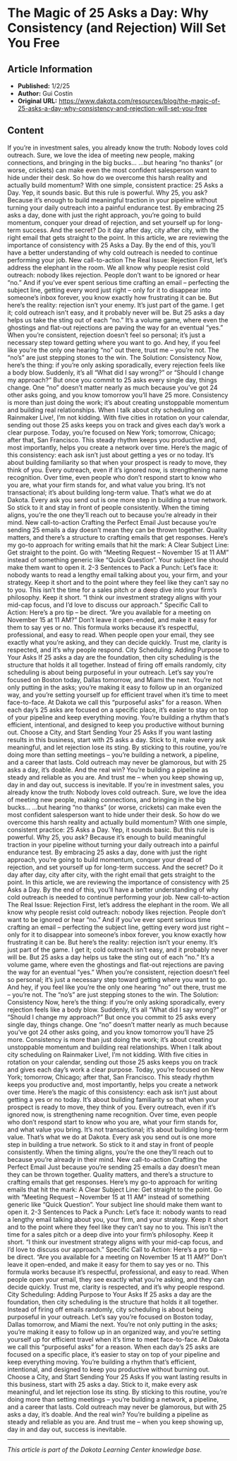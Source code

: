 # The Magic of 25 Asks a Day: Why Consistency (and Rejection) Will Set You Free

## Article Information
- **Published:** 1/2/25
- **Author:** Gui Costin
- **Original URL:** https://www.dakota.com/resources/blog/the-magic-of-25-asks-a-day-why-consistency-and-rejection-will-set-you-free

## Content

If you’re in investment sales, you already know the truth: Nobody loves cold outreach. Sure, we love the idea of meeting new people, making connections, and bringing in the big bucks… …but hearing “no thanks” (or worse, crickets) can make even the most confident salesperson want to hide under their desk. So how do we overcome this harsh reality and actually build momentum? With one simple, consistent practice: 25 Asks a Day. Yep, it sounds basic. But this rule is powerful. Why 25, you ask? Because it’s enough to build meaningful traction in your pipeline without turning your daily outreach into a painful endurance test. By embracing 25 asks a day, done with just the right approach, you’re going to build momentum, conquer your dread of rejection, and set yourself up for long-term success. And the secret? Do it day after day, city after city, with the right email that gets straight to the point. In this article, we are reviewing the importance of consistency with 25 Asks a Day. By the end of this, you’ll have a better understanding of why cold outreach is needed to continue performing your job. New call-to-action The Real Issue: Rejection First, let’s address the elephant in the room. We all know why people resist cold outreach: nobody likes rejection. People don’t want to be ignored or hear “no.” And if you’ve ever spent serious time crafting an email – perfecting the subject line, getting every word just right – only for it to disappear into someone’s inbox forever, you know exactly how frustrating it can be. But here’s the reality: rejection isn’t your enemy. It’s just part of the game. I get it; cold outreach isn’t easy, and it probably never will be. But 25 asks a day helps us take the sting out of each “no.” It’s a volume game, where even the ghostings and flat-out rejections are paving the way for an eventual “yes.” When you’re consistent, rejection doesn’t feel so personal; it’s just a necessary step toward getting where you want to go. And hey, if you feel like you’re the only one hearing “no” out there, trust me – you’re not. The “no’s” are just stepping stones to the win. The Solution: Consistency Now, here’s the thing: if you’re only asking sporadically, every rejection feels like a body blow. Suddenly, it’s all “What did I say wrong?” or “Should I change my approach?” But once you commit to 25 asks every single day, things change. One “no” doesn’t matter nearly as much because you’ve got 24 other asks going, and you know tomorrow you’ll have 25 more. Consistency is more than just doing the work; it’s about creating unstoppable momentum and building real relationships. When I talk about city scheduling on Rainmaker Live!, I’m not kidding. With five cities in rotation on your calendar, sending out those 25 asks keeps you on track and gives each day’s work a clear purpose. Today, you’re focused on New York; tomorrow, Chicago; after that, San Francisco. This steady rhythm keeps you productive and, most importantly, helps you create a network over time. Here’s the magic of this consistency: each ask isn’t just about getting a yes or no today. It’s about building familiarity so that when your prospect is ready to move, they think of you. Every outreach, even if it’s ignored now, is strengthening name recognition. Over time, even people who don’t respond start to know who you are, what your firm stands for, and what value you bring. It’s not transactional; it’s about building long-term value. That’s what we do at Dakota. Every ask you send out is one more step in building a true network. So stick to it and stay in front of people consistently. When the timing aligns, you’re the one they’ll reach out to because you’re already in their mind. New call-to-action Crafting the Perfect Email Just because you’re sending 25 emails a day doesn’t mean they can be thrown together. Quality matters, and there’s a structure to crafting emails that get responses. Here’s my go-to approach for writing emails that hit the mark: A Clear Subject Line: Get straight to the point. Go with “Meeting Request – November 15 at 11 AM” instead of something generic like “Quick Question”. Your subject line should make them want to open it. 2-3 Sentences to Pack a Punch: Let’s face it: nobody wants to read a lengthy email talking about you, your firm, and your strategy. Keep it short and to the point where they feel like they can’t say no to you. This isn’t the time for a sales pitch or a deep dive into your firm’s philosophy. Keep it short. “I think our investment strategy aligns with your mid-cap focus, and I’d love to discuss our approach.” Specific Call to Action: Here’s a pro tip – be direct. “Are you available for a meeting on November 15 at 11 AM?” Don’t leave it open-ended, and make it easy for them to say yes or no. This formula works because it’s respectful, professional, and easy to read. When people open your email, they see exactly what you’re asking, and they can decide quickly. Trust me, clarity is respected, and it’s why people respond. City Scheduling: Adding Purpose to Your Asks If 25 asks a day are the foundation, then city scheduling is the structure that holds it all together. Instead of firing off emails randomly, city scheduling is about being purposeful in your outreach. Let’s say you’re focused on Boston today, Dallas tomorrow, and Miami the next. You’re not only putting in the asks; you’re making it easy to follow up in an organized way, and you’re setting yourself up for efficient travel when it’s time to meet face-to-face. At Dakota we call this “purposeful asks” for a reason. When each day’s 25 asks are focused on a specific place, it’s easier to stay on top of your pipeline and keep everything moving. You’re building a rhythm that’s efficient, intentional, and designed to keep you productive without burning out. Choose a City, and Start Sending Your 25 Asks If you want lasting results in this business, start with 25 asks a day. Stick to it, make every ask meaningful, and let rejection lose its sting. By sticking to this routine, you’re doing more than setting meetings – you’re building a network, a pipeline, and a career that lasts. Cold outreach may never be glamorous, but with 25 asks a day, it’s doable. And the real win? You’re building a pipeline as steady and reliable as you are. And trust me – when you keep showing up, day in and day out, success is inevitable. If you’re in investment sales, you already know the truth: Nobody loves cold outreach. Sure, we love the idea of meeting new people, making connections, and bringing in the big bucks… …but hearing “no thanks” (or worse, crickets) can make even the most confident salesperson want to hide under their desk. So how do we overcome this harsh reality and actually build momentum? With one simple, consistent practice: 25 Asks a Day. Yep, it sounds basic. But this rule is powerful. Why 25, you ask? Because it’s enough to build meaningful traction in your pipeline without turning your daily outreach into a painful endurance test. By embracing 25 asks a day, done with just the right approach, you’re going to build momentum, conquer your dread of rejection, and set yourself up for long-term success. And the secret? Do it day after day, city after city, with the right email that gets straight to the point. In this article, we are reviewing the importance of consistency with 25 Asks a Day. By the end of this, you’ll have a better understanding of why cold outreach is needed to continue performing your job. New call-to-action The Real Issue: Rejection First, let’s address the elephant in the room. We all know why people resist cold outreach: nobody likes rejection. People don’t want to be ignored or hear “no.” And if you’ve ever spent serious time crafting an email – perfecting the subject line, getting every word just right – only for it to disappear into someone’s inbox forever, you know exactly how frustrating it can be. But here’s the reality: rejection isn’t your enemy. It’s just part of the game. I get it; cold outreach isn’t easy, and it probably never will be. But 25 asks a day helps us take the sting out of each “no.” It’s a volume game, where even the ghostings and flat-out rejections are paving the way for an eventual “yes.” When you’re consistent, rejection doesn’t feel so personal; it’s just a necessary step toward getting where you want to go. And hey, if you feel like you’re the only one hearing “no” out there, trust me – you’re not. The “no’s” are just stepping stones to the win. The Solution: Consistency Now, here’s the thing: if you’re only asking sporadically, every rejection feels like a body blow. Suddenly, it’s all “What did I say wrong?” or “Should I change my approach?” But once you commit to 25 asks every single day, things change. One “no” doesn’t matter nearly as much because you’ve got 24 other asks going, and you know tomorrow you’ll have 25 more. Consistency is more than just doing the work; it’s about creating unstoppable momentum and building real relationships. When I talk about city scheduling on Rainmaker Live!, I’m not kidding. With five cities in rotation on your calendar, sending out those 25 asks keeps you on track and gives each day’s work a clear purpose. Today, you’re focused on New York; tomorrow, Chicago; after that, San Francisco. This steady rhythm keeps you productive and, most importantly, helps you create a network over time. Here’s the magic of this consistency: each ask isn’t just about getting a yes or no today. It’s about building familiarity so that when your prospect is ready to move, they think of you. Every outreach, even if it’s ignored now, is strengthening name recognition. Over time, even people who don’t respond start to know who you are, what your firm stands for, and what value you bring. It’s not transactional; it’s about building long-term value. That’s what we do at Dakota. Every ask you send out is one more step in building a true network. So stick to it and stay in front of people consistently. When the timing aligns, you’re the one they’ll reach out to because you’re already in their mind. New call-to-action Crafting the Perfect Email Just because you’re sending 25 emails a day doesn’t mean they can be thrown together. Quality matters, and there’s a structure to crafting emails that get responses. Here’s my go-to approach for writing emails that hit the mark: A Clear Subject Line: Get straight to the point. Go with “Meeting Request – November 15 at 11 AM” instead of something generic like “Quick Question”. Your subject line should make them want to open it. 2-3 Sentences to Pack a Punch: Let’s face it: nobody wants to read a lengthy email talking about you, your firm, and your strategy. Keep it short and to the point where they feel like they can’t say no to you. This isn’t the time for a sales pitch or a deep dive into your firm’s philosophy. Keep it short. “I think our investment strategy aligns with your mid-cap focus, and I’d love to discuss our approach.” Specific Call to Action: Here’s a pro tip – be direct. “Are you available for a meeting on November 15 at 11 AM?” Don’t leave it open-ended, and make it easy for them to say yes or no. This formula works because it’s respectful, professional, and easy to read. When people open your email, they see exactly what you’re asking, and they can decide quickly. Trust me, clarity is respected, and it’s why people respond. City Scheduling: Adding Purpose to Your Asks If 25 asks a day are the foundation, then city scheduling is the structure that holds it all together. Instead of firing off emails randomly, city scheduling is about being purposeful in your outreach. Let’s say you’re focused on Boston today, Dallas tomorrow, and Miami the next. You’re not only putting in the asks; you’re making it easy to follow up in an organized way, and you’re setting yourself up for efficient travel when it’s time to meet face-to-face. At Dakota we call this “purposeful asks” for a reason. When each day’s 25 asks are focused on a specific place, it’s easier to stay on top of your pipeline and keep everything moving. You’re building a rhythm that’s efficient, intentional, and designed to keep you productive without burning out. Choose a City, and Start Sending Your 25 Asks If you want lasting results in this business, start with 25 asks a day. Stick to it, make every ask meaningful, and let rejection lose its sting. By sticking to this routine, you’re doing more than setting meetings – you’re building a network, a pipeline, and a career that lasts. Cold outreach may never be glamorous, but with 25 asks a day, it’s doable. And the real win? You’re building a pipeline as steady and reliable as you are. And trust me – when you keep showing up, day in and day out, success is inevitable.

---

*This article is part of the Dakota Learning Center knowledge base.*